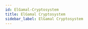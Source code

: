 ```yaml
---
id: ElGamal-Cryptosystem
title: ElGamal Cryptosystem
sidebar_label: ElGamal Cryptosystem
---
```



##
